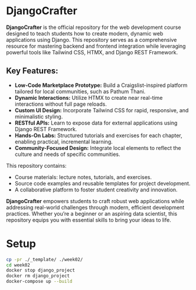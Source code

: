 # **DjangoCrafter**

**DjangoCrafter** is the official repository for the web development course designed to teach students how to create modern, dynamic web applications using Django. This repository serves as a comprehensive resource for mastering backend and frontend integration while leveraging powerful tools like Tailwind CSS, HTMX, and Django REST Framework. 

## **Key Features:**
- **Low-Code Marketplace Prototype:** Build a Craigslist-inspired platform tailored for local communities, such as Pathum Thani.
- **Dynamic Interactions:** Utilize HTMX to create near real-time interactions without full page reloads.
- **Custom UI Design:** Incorporate Tailwind CSS for rapid, responsive, and minimalistic styling.
- **RESTful APIs:** Learn to expose data for external applications using Django REST Framework.
- **Hands-On Labs:** Structured tutorials and exercises for each chapter, enabling practical, incremental learning.
- **Community-Focused Design:** Integrate local elements to reflect the culture and needs of specific communities.

This repository contains:
- Course materials: lecture notes, tutorials, and exercises.
- Source code examples and reusable templates for project development.
- A collaborative platform to foster student creativity and innovation.

**DjangoCrafter** empowers students to craft robust web applications while addressing real-world challenges through modern, efficient development practices. Whether you’re a beginner or an aspiring data scientist, this repository equips you with essential skills to bring your ideas to life.

# Setup
```bash
cp -pr ./_template/ ./week02/
cd week02
docker stop django_project
docker rm django_project
docker-compose up --build
```
